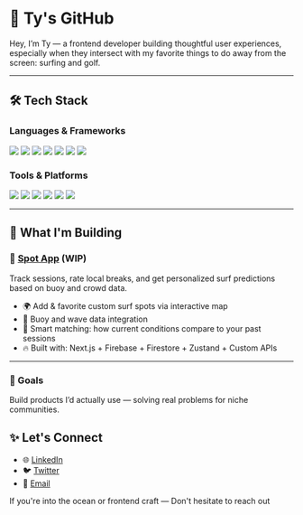 # 🌊 Ty's GitHub

Hey, I’m Ty — a frontend developer building thoughtful user experiences, especially when they intersect with my favorite things to do away from the screen: surfing and golf.

---

## 🛠️ Tech Stack

### Languages & Frameworks
<div align="left">
  <img src="https://img.shields.io/badge/TypeScript-3178C6?style=for-the-badge&logo=typescript&logoColor=white" />
  <img src="https://img.shields.io/badge/JavaScript-F7DF1E?style=for-the-badge&logo=javascript&logoColor=black" />
  <img src="https://img.shields.io/badge/React-20232A?style=for-the-badge&logo=react&logoColor=61DAFB" />
  <img src="https://img.shields.io/badge/Next.js-000?style=for-the-badge&logo=next.js&logoColor=white" />
  <img src="https://img.shields.io/badge/Tailwind-38B2AC?style=for-the-badge&logo=tailwind-css&logoColor=white" />
  <img src="https://img.shields.io/badge/Node.js-339933?style=for-the-badge&logo=node.js&logoColor=white" />
  <img src="https://img.shields.io/badge/Express-000?style=for-the-badge&logo=express&logoColor=white" />
</div>

### Tools & Platforms
<div align="left">
  <img src="https://img.shields.io/badge/Firebase-FFCA28?style=for-the-badge&logo=firebase&logoColor=black" />
  <img src="https://img.shields.io/badge/Vite-646CFF?style=for-the-badge&logo=vite&logoColor=white" />
  <img src="https://img.shields.io/badge/Zustand-000?style=for-the-badge&logo=react&logoColor=white" />
  <img src="https://img.shields.io/badge/Redis-DC382D?style=for-the-badge&logo=redis&logoColor=white" />
  <img src="https://img.shields.io/badge/MongoDB-47A248?style=for-the-badge&logo=mongodb&logoColor=white" />
  <img src="https://img.shields.io/badge/Git-000?style=for-the-badge&logo=git&logoColor=white" />
</div>

---

## 🌊 What I'm Building

### 🧭 [Spot App](https://github.com/Impicklerick12/surf_check) (WIP)
Track sessions, rate local breaks, and get personalized surf predictions based on buoy and crowd data.

- 🌍 Add & favorite custom surf spots via interactive map
- 🌊 Buoy and wave data integration
- 🧠 Smart matching: how current conditions compare to your past sessions
- 🔥 Built with: Next.js + Firebase + Firestore + Zustand + Custom APIs

---

### 💸 Goals
Build products I’d actually use — solving real problems for niche communities.

## ✨ Let's Connect
- 🌐 [LinkedIn]([https://yourwebsite.com](https://www.linkedin.com/in/tyler-hall-bb045713b/))
- 🐦 [Twitter](https://twitter.com/yourhandle)
- 💌 [Email](mailto:youremail@example.com)

If you're into the ocean or frontend craft — Don't hesitate to reach out
